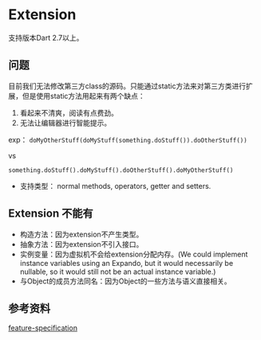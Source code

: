 # Extension
支持版本Dart 2.7以上。

## 问题
目前我们无法修改第三方class的源码。只能通过static方法来对第三方类进行扩展，但是使用static方法用起来有两个缺点：
1. 看起来不清爽，阅读有点费劲。
2. 无法让编辑器进行智能提示。

exp：
```doMyOtherStuff(doMyStuff(something.doStuff()).doOtherStuff())```

vs

```something.doStuff().doMyStuff().doOtherStuff().doMyOtherStuff()```

* 支持类型： normal methods, operators, getter and setters.

## Extension 不能有

* 构造方法：因为extension不产生类型。
* 抽象方法：因为extension不引入接口。
* 实例变量：因为虚拟机不会给extension分配内存。(We could implement instance variables using an Expando, but it would necessarily be nullable, so it would still not be an actual instance variable.)
* 与Object的成员方法同名：因为Object的一些方法与语义直接相关。


## 参考资料

[feature-specification](https://github.com/dart-lang/language/blob/master/accepted/2.7/static-extension-methods/feature-specification.md#dart-static-extension-methods-design)
